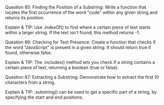 Question 85: Finding the Position of a Substring: Write a function that locates the first occurrence of the word "code" within any given string and returns its position.

Explain & TIP: Use .indexOf() to find where a certain piece of text starts within a larger string. If the text isn't found, this method returns -1.




Question 86: Checking for Text Presence: Create a function that checks if the word "JavaScript" is present in a given string. It should return true if found, otherwise false.

Explain & TIP: The .includes() method lets you check if a string contains a certain piece of text, returning a boolean (true or false).




Question 87: Extracting a Substring: Demonstrate how to extract the first 10 characters from a string.

Explain & TIP: .substring() can be used to get a specific part of a string, by specifying the start and end positions.